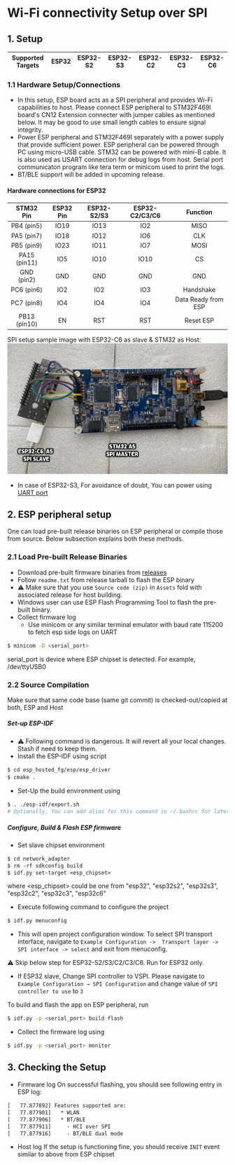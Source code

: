 # Wi-Fi connectivity Setup over SPI
## 1. Setup

| Supported Targets | ESP32 | ESP32-S2 | ESP32-S3 | ESP32-C2 | ESP32-C3 | ESP32-C6 |
| ----------------- | ----- | -------- | -------- | -------- | -------- | -------- |

### 1.1 Hardware Setup/Connections
* In this setup, ESP board acts as a SPI peripheral and provides Wi-Fi capabilities to host. Please connect ESP peripheral to STM32F469I board's CN12 Extension connecter with jumper cables as mentioned below. It may be good to use small length cables to ensure signal integrity.
* Power ESP peripheral and STM32F469I separately with a power supply that provide sufficient power. ESP peripheral can be powered through PC using micro-USB cable. STM32 can be powered with mini-B cable. It is also used as USART connection for debug logs from host. Serial port communicaton program like tera term or minicom used to print the logs.
* BT/BLE support will be added in upcoming release.

#### Hardware connections for ESP32
| STM32 Pin | ESP32 Pin | ESP32-S2/S3 | ESP32-C2/C3/C6 | Function |
|:----------:|:---------:|:--------:|:--------:|:--------:|
| PB4 (pin5) | IO19 | IO13 | IO2 | MISO |
| PA5 (pin7) | IO18 | IO12 | IO6 | CLK  |
| PB5 (pin9) | IO23 | IO11 | IO7 | MOSI |
| PA15 (pin11) | IO5 | IO10 | IO10 | CS |
| GND (pin2) | GND | GND | GND | GND |
| PC6 (pin6) | IO2 | IO2 | IO3 | Handshake |
| PC7 (pin8) | IO4 | IO4 | IO4 | Data Ready from ESP |
| PB13 (pin10) | EN | RST | RST | Reset ESP |

SPI setup sample image with ESP32-C6 as slave & STM32 as Host:
![alt text](stm_esp32_c6_setup.jpg "Setup of STM32F469I as host and ESP32-C6 as peripheral")

- In case of ESP32-S3, For avoidance of doubt, You can power using [UART port](https://docs.espressif.com/projects/esp-idf/en/latest/esp32s3/hw-reference/esp32s3/user-guide-devkitc-1.html#description-of-components)

## 2. ESP peripheral setup

One can load pre-built release binaries on ESP peripheral or compile those from source. Below subsection explains both these methods.

### 2.1 Load Pre-built Release Binaries
- Download pre-built firmware binaries from [releases](https://github.com/espressif/esp-hosted/releases)
- Follow `readme.txt` from release tarball to flash the ESP binary
- :warning: Make sure that you use `Source code (zip)` in `Assets` fold with associated release for host building.
- Windows user can use ESP Flash Programming Tool to flash the pre-built binary.
- Collect firmware log
    - Use minicom or any similar terminal emulator with baud rate 115200 to fetch esp side logs on UART
```sh
$ minicom -D <serial_port>
```
serial_port is device where ESP chipset is detected. For example, /dev/ttyUSB0


### 2.2 Source Compilation

Make sure that same code base (same git commit) is checked-out/copied at both, ESP and Host

##### Set-up ESP-IDF
- :warning: Following command is dangerous. It will revert all your local changes. Stash if need to keep them.
- Install the ESP-IDF using script
```sh
$ cd esp_hosted_fg/esp/esp_driver
$ cmake .
```
- Set-Up the build environment using
```sh
$ . ./esp-idf/export.sh
# Optionally, You can add alias for this command in ~/.bashrc for later use
```

##### Configure, Build & Flash ESP firmware
- Set slave chipset environment
```
$ cd network_adapter
$ rm -rf sdkconfig build
$ idf.py set-target <esp_chipset>
```
where <esp_chipset> could be one from "esp32", "esp32s2", "esp32s3", "esp32c2", "esp32c3", "esp32c6"

- Execute following command to configure the project
```sh
$ idf.py menuconfig
```
- This will open project configuration window. To select SPI transport interface, navigate to `Example Configuration ->  Transport layer -> SPI interface -> select` and exit from menuconfig.

:warning: Skip below step for ESP32-S2/S3/C2/C3/C6. Run for  ESP32 only.

- If ESP32 slave, Change SPI controller to VSPI. Please navigate to `Example Configuration → SPI Configuration` and change value of `SPI controller to use` to `3`

To build and flash the app on ESP peripheral, run

```sh
$ idf.py -p <serial_port> build flash
```

- Collect the firmware log using
```sh
$ idf.py -p <serial_port> monitor
```

## 3. Checking the Setup

- Firmware log
On successful flashing, you should see following entry in ESP log:

```
[   77.877892] Features supported are:
[   77.877901]   * WLAN
[   77.877906]   * BT/BLE
[   77.877911]     - HCI over SPI
[   77.877916]     - BT/BLE dual mode
```

- Host log
If the setup is functioning fine, you should receive `INIT` event similar to above from ESP chipset
